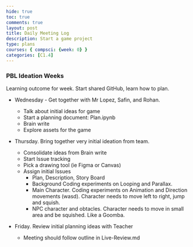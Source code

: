 ```yaml
---
hide: true
toc: true
comments: true
layout: post
title: Daily Meeting Log
description: Start a game project
type: plans
courses: { compsci: {week: 0} }
categories: [C1.4]
---
```


### PBL Ideation Weeks

Learning outcome for week.  Start shared GitHub, learn how to plan.

- Wednesday - Get together with Mr Lopez, Safin, and Rohan.
  - Talk about initial ideas for game
  - Start a planning document: Plan.ipynb
  - Brain write
  - Explore assets for the game

- Thursday. Bring together very initial ideation from team.
  - Consolidate ideas from Brain write
  - Start Issue tracking
  - Pick a drawing tool (ie Figma or Canvas)
  - Assign initial Issues
    - Plan, Description, Story Board
    - Background Coding experiments on Looping and Parallax.
    - Main Character. Coding experiments on Animation and Direction movements (wasd).  Character needs to move left to right, jump and squish.
    - NPC character and obtacles.  Character needs to move in small area and be squished.  Like a Goomba.

- Friday.  Review initial planning ideas with Teacher
  - Meeting should follow outline in Live-Review.md
